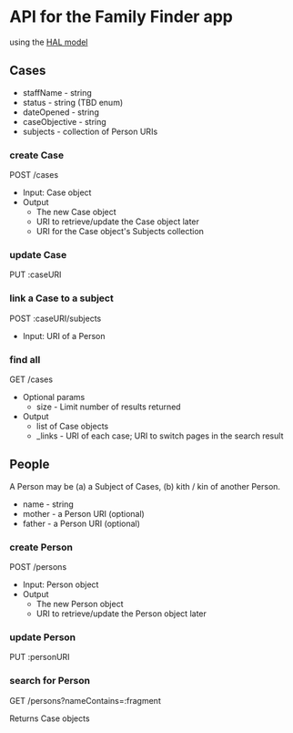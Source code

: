 # API for the Family Finder app
 
using the [HAL model](http://stateless.co/hal_specification.html)


## Cases

* staffName - string
* status    - string (TBD enum)
* dateOpened - string
* caseObjective - string
* subjects      - collection of Person URIs


### create Case

POST /cases

* Input: Case object
* Output
   * The new Case object
   * URI to retrieve/update the Case object later
   * URI for the Case object's Subjects collection


### update Case

PUT :caseURI


### link a Case to a subject

POST :caseURI/subjects

* Input: URI of a Person


### find all

GET /cases

* Optional params
  * size - Limit number of results returned
* Output
  * list of Case objects
  * _links - URI of each case; URI to switch pages in the search result



## People

A Person may be (a) a Subject of Cases, (b) kith / kin of another Person.

* name  - string
* mother - a Person URI (optional)
* father - a Person URI (optional)


### create Person

POST /persons

* Input: Person object
* Output
   * The new Person object
   * URI to retrieve/update the Person object later


### update Person

PUT :personURI


### search for Person

GET /persons?nameContains=:fragment

Returns Case objects

